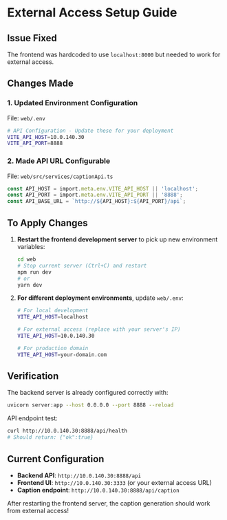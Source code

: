 # External Access Setup Guide

## Issue Fixed
The frontend was hardcoded to use `localhost:8000` but needed to work for external access.

## Changes Made

### 1. Updated Environment Configuration
File: `web/.env`
```bash
# API Configuration - Update these for your deployment  
VITE_API_HOST=10.0.140.30
VITE_API_PORT=8888
```

### 2. Made API URL Configurable
File: `web/src/services/captionApi.ts`
```typescript
const API_HOST = import.meta.env.VITE_API_HOST || 'localhost';
const API_PORT = import.meta.env.VITE_API_PORT || '8888';
const API_BASE_URL = `http://${API_HOST}:${API_PORT}/api`;
```

## To Apply Changes

1. **Restart the frontend development server** to pick up new environment variables:
   ```bash
   cd web
   # Stop current server (Ctrl+C) and restart
   npm run dev
   # or
   yarn dev
   ```

2. **For different deployment environments**, update `web/.env`:
   ```bash
   # For local development
   VITE_API_HOST=localhost
   
   # For external access (replace with your server's IP)
   VITE_API_HOST=10.0.140.30
   
   # For production domain
   VITE_API_HOST=your-domain.com
   ```

## Verification

The backend server is already configured correctly with:
```bash
uvicorn server:app --host 0.0.0.0 --port 8888 --reload
```

API endpoint test:
```bash
curl http://10.0.140.30:8888/api/health
# Should return: {"ok":true}
```

## Current Configuration
- **Backend API**: `http://10.0.140.30:8888/api`
- **Frontend UI**: `http://10.0.140.30:3333` (or your external access URL)
- **Caption endpoint**: `http://10.0.140.30:8888/api/caption`

After restarting the frontend server, the caption generation should work from external access!